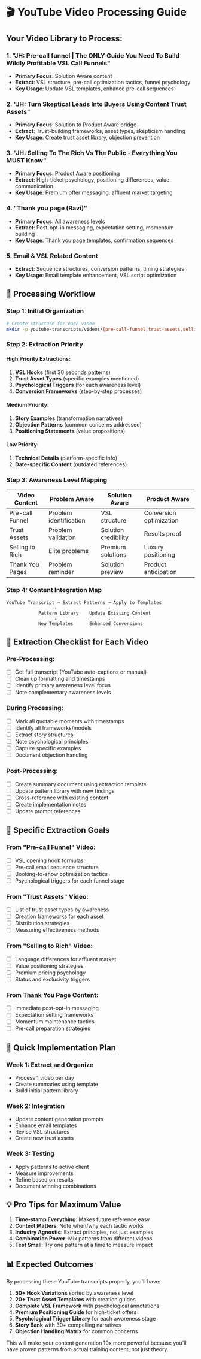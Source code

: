 # 🎬 YouTube Video Processing Guide

## Your Video Library to Process:

### 1. "JH: Pre-call funnel | The ONLY Guide You Need To Build Wildly Profitable VSL Call Funnels"
- **Primary Focus**: Solution Aware content
- **Extract**: VSL structure, pre-call optimization tactics, funnel psychology
- **Key Usage**: Update VSL templates, enhance pre-call sequences

### 2. "JH: Turn Skeptical Leads Into Buyers Using Content Trust Assets"
- **Primary Focus**: Solution to Product Aware bridge
- **Extract**: Trust-building frameworks, asset types, skepticism handling
- **Key Usage**: Create trust asset library, objection prevention

### 3. "JH: Selling To The Rich Vs The Public - Everything You MUST Know"
- **Primary Focus**: Product Aware positioning
- **Extract**: High-ticket psychology, positioning differences, value communication
- **Key Usage**: Premium offer messaging, affluent market targeting

### 4. "Thank you page (Ravi)"
- **Primary Focus**: All awareness levels
- **Extract**: Post-opt-in messaging, expectation setting, momentum building
- **Key Usage**: Thank you page templates, confirmation sequences

### 5. Email & VSL Related Content
- **Extract**: Sequence structures, conversion patterns, timing strategies
- **Key Usage**: Email template enhancement, VSL script optimization

## 🔄 Processing Workflow

### Step 1: Initial Organization
```bash
# Create structure for each video
mkdir -p youtube-transcripts/videos/{pre-call-funnel,trust-assets,selling-to-rich,thank-you-pages,email-vsl}
```

### Step 2: Extraction Priority

#### High Priority Extractions:
1. **VSL Hooks** (first 30 seconds patterns)
2. **Trust Asset Types** (specific examples mentioned)
3. **Psychological Triggers** (for each awareness level)
4. **Conversion Frameworks** (step-by-step processes)

#### Medium Priority:
1. **Story Examples** (transformation narratives)
2. **Objection Patterns** (common concerns addressed)
3. **Positioning Statements** (value propositions)

#### Low Priority:
1. **Technical Details** (platform-specific info)
2. **Date-specific Content** (outdated references)

### Step 3: Awareness Level Mapping

| Video Content | Problem Aware | Solution Aware | Product Aware |
|--------------|---------------|----------------|---------------|
| Pre-call Funnel | Problem identification | VSL structure | Conversion optimization |
| Trust Assets | Problem validation | Solution credibility | Results proof |
| Selling to Rich | Elite problems | Premium solutions | Luxury positioning |
| Thank You Pages | Problem reminder | Solution preview | Product anticipation |

### Step 4: Content Integration Map

```
YouTube Transcript → Extract Patterns → Apply to Templates
                  ↓                   ↓
            Pattern Library    Update Existing Content
                  ↓                   ↓
            New Templates      Enhanced Conversions
```

## 📝 Extraction Checklist for Each Video

### Pre-Processing:
- [ ] Get full transcript (YouTube auto-captions or manual)
- [ ] Clean up formatting and timestamps
- [ ] Identify primary awareness level focus
- [ ] Note complementary awareness levels

### During Processing:
- [ ] Mark all quotable moments with timestamps
- [ ] Identify all frameworks/models
- [ ] Extract story structures
- [ ] Note psychological principles
- [ ] Capture specific examples
- [ ] Document objection handling

### Post-Processing:
- [ ] Create summary document using extraction template
- [ ] Update pattern library with new findings
- [ ] Cross-reference with existing content
- [ ] Create implementation notes
- [ ] Update prompt references

## 🎯 Specific Extraction Goals

### From "Pre-call Funnel" Video:
- [ ] VSL opening hook formulas
- [ ] Pre-call email sequence structure
- [ ] Booking-to-show optimization tactics
- [ ] Psychological triggers for each funnel stage

### From "Trust Assets" Video:
- [ ] List of trust asset types by awareness
- [ ] Creation frameworks for each asset
- [ ] Distribution strategies
- [ ] Measuring effectiveness methods

### From "Selling to Rich" Video:
- [ ] Language differences for affluent market
- [ ] Value positioning strategies
- [ ] Premium pricing psychology
- [ ] Status and exclusivity triggers

### From Thank You Page Content:
- [ ] Immediate post-opt-in messaging
- [ ] Expectation setting frameworks
- [ ] Momentum maintenance tactics
- [ ] Pre-call preparation strategies

## 🚀 Quick Implementation Plan

### Week 1: Extract and Organize
- Process 1 video per day
- Create summaries using template
- Build initial pattern library

### Week 2: Integration
- Update content generation prompts
- Enhance email templates
- Revise VSL structures
- Create new trust assets

### Week 3: Testing
- Apply patterns to active client
- Measure improvements
- Refine based on results
- Document winning combinations

## 💡 Pro Tips for Maximum Value

1. **Time-stamp Everything**: Makes future reference easy
2. **Context Matters**: Note when/why each tactic works
3. **Industry Agnostic**: Extract principles, not just examples
4. **Combination Power**: Mix patterns from different videos
5. **Test Small**: Try one pattern at a time to measure impact

## 📊 Expected Outcomes

By processing these YouTube transcripts properly, you'll have:

1. **50+ Hook Variations** sorted by awareness level
2. **20+ Trust Asset Templates** with creation guides
3. **Complete VSL Framework** with psychological annotations
4. **Premium Positioning Guide** for high-ticket offers
5. **Psychological Trigger Library** for each awareness stage
6. **Story Bank** with 30+ compelling narratives
7. **Objection Handling Matrix** for common concerns

This will make your content generation 10x more powerful because you'll have proven patterns from actual training content, not just theory.